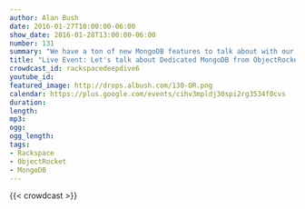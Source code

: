 ```yaml
---
author: Alan Bush
date: 2016-01-27T10:00:00-06:00
show_date: 2016-01-28T13:00:00-06:00
number: 131
summary: "We have a ton of new MongoDB features to talk about with our friends from ObjectRocket. Join our live conversation to see what's new, and share best practices."
title: "Live Event: Let's talk about Dedicated MongoDB from ObjectRocket"
crowdcast_id: rackspacedeepdive6
youtube_id:
featured_image: http://drops.albush.com/130-OR.png
calendar: https://plus.google.com/events/cihv3mpldj30spi2rg3534f0cvs
duration:
length:
mp3:
ogg:
ogg_length:
tags:
- Rackspace
- ObjectRocket
- MongoDB
---
```

<!--more-->

{{< crowdcast >}}
